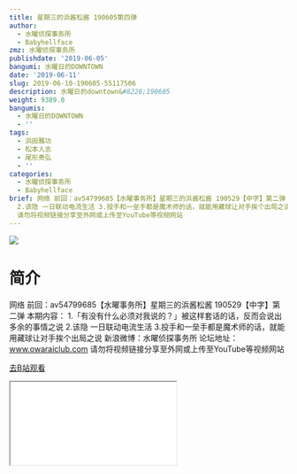 ```yaml
---
title: 星期三的浜酱松酱 190605第四弹
author:
  - 水曜侦探事务所
  - Babyhellface
zmz: 水曜侦探事务所
publishdate: '2019-06-05'
bangumi: 水曜日的DOWNTOWN
date: '2019-06-11'
slug: 2019-06-10-190605-55117506
description: 水曜日的downtown&#8226;190605
weight: 9389.0
bangumis:
  - 水曜日的DOWNTOWN
  - ''
tags:
  - 浜田雅功
  - 松本人志
  - 尾形贵弘
  - ''
categories:
  - 水曜侦探事务所
  - Babyhellface
brief: 网络 前回：av54799685【水曜事务所】星期三的浜酱松酱 190529【中字】第二弹 本期内容： 1.「有没有什么必须对我说的？」被这样套话的话，反而会说出多余的事情之说
  2.该隐 一日联动电流生活 3.投手和一垒手都是魔术师的话，就能用藏球让对手挨个出局之说 新浪微博：水曜侦探事务所 论坛地址：www.owaraiclub.com
  请勿将视频链接分享至外网或上传至YouTube等视频网站
---
```

![](https://raw.githubusercontent.com/tcgriffith/owaraisite/master/static/tmpimg/6b60228fa961bf20b94cb828a588cfe43fc829e9.jpg.480.jpg)
# 简介  
网络
前回：av54799685【水曜事务所】星期三的浜酱松酱 190529【中字】第二弹
本期内容：
1.「有没有什么必须对我说的？」被这样套话的话，反而会说出多余的事情之说
2.该隐 一日联动电流生活
3.投手和一垒手都是魔术师的话，就能用藏球让对手挨个出局之说
新浪微博：水曜侦探事务所 论坛地址：www.owaraiclub.com
请勿将视频链接分享至外网或上传至YouTube等视频网站  

[去B站观看](https://www.bilibili.com/video/av55117506/)
<div class ="resp-container"><iframe class="testiframe" src="//player.bilibili.com/player.html?aid=55117506"", scrolling="no", allowfullscreen="true" > </iframe></div> 
